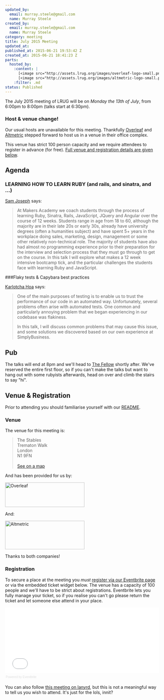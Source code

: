 ```yaml
---
updated_by:
  email: murray.steele@gmail.com
  name: Murray Steele
created_by:
  email: murray.steele@gmail.com
  name: Murray Steele
category: meeting
title: July 2015 Meeting
updated_at:
published_at: 2015-06-21 19:53:42 Z
created_at: 2015-06-21 18:41:23 Z
parts:
  hosted_by:
    :content: |
      [<image src="http://assets.lrug.org/images/overleaf-logo-small.png" width="120" height="37" alt="Overleaf" title="Overleaf Logo"/>](http://www.overleaf.com)
      [<image src="http://assets.lrug.org/images/altmetric-logo-small.png" width="120" height="43" alt="Altmetric" title="Altmetric Logo"/>](http://www.altmetric.com)
    :filter: .md
status: Published
---
```


The July 2015 meeting of LRUG will be on *Monday the 13th of July*, from 6:00pm to 8:00pm (talks start at 6:30pm).

### Host & venue change!

Our usual hosts are unavailable for this meeting.  Thankfully [Overleaf](https://www.overleaf.com) and [Altmetric](http://www.altmetric.com) stepped forward to host us in a venue in their office complex.

This venue has strict 100 person capacity and we require attendees to register in advance (for free).  <a href="#jul15registration">Full venue and registration details are given below</a>.

Agenda
------

### LEARNING HOW TO LEARN RUBY (and rails, and sinatra, and ...)

[Sam Joseph](https://github.com/tansaku) says:

> At Makers Academy we coach students through the process of learning
> Ruby, Sinatra, Rails, JavaScript, JQuery and Angular over the course of
> 12 weeks.  Students range in age from 18 to 60, although the majority
> are in their late 20s or early 30s, already have university degrees
> (often a humanities subject) and have spent 5+ years in the workplace
> doing sales, marketing, design, management or some other relatively
> non-technical role.  The majority of students have also had almost no
> programming experience prior to their preparation for the interview and
> selection process that they must go through to get on the course.  In
> this talk I will explore what makes a 12 week intensive bootcamp tick,
> and the particular challenges the students face with learning Ruby and
> JavaScript.

###Flaky tests & Capybara best practices

[Karlotcha Hoa](https://github.com/Karlotcha) says:

> One of the main purposes of testing is to enable us to trust the
> performance of our code in an automated way. Unfortunately, several
> problems often arise with automated tests. One common and particularly
> annoying problem that we began experiencing in our codebase was
> flakiness.
>
> In this talk, I will discuss common problems that may cause this issue,
> and some solutions we discovered based on our own experience at
> SimplyBusiness.

Pub
---

The talks will end at 8pm and we'll head to [The Fellow](http://www.geronimo-inns.co.uk/london-the-fellow) shortly after.  We've reserved the entire first floor, so if you can't make the talks but want to hang out with some rubyists afterwards, head on over and climb the stairs to say "hi".

Venue & Registration <a name="jul15registration">&nbsp;</a>
---------------------------------------------------

Prior to attending you should familiarise yourself with our [README](http://readme.lrug.org/).

### Venue

The venue for this meeting is:

> The Stables<br/>Trematon Walk<br/>London<br/>N1 9FN<br/><br/>[See on a map](https://goo.gl/maps/kRJCO)

And has been provided for us by:

[<image src="http://assets.lrug.org/images/overleaf-logo-medium.png" width="260" height="80" alt="Overleaf" title="Overleaf Logo"/>](https://www.overleaf.com)

And:

[<image src="http://assets.lrug.org/images/altmetric-logo-medium.png" width="260" height="93" alt="Altmetric" title="Altmetric Logo"/>](http://www.altmetric.com)

Thanks to both companies!

### Registration

To secure a place at the meeting you *must* [register via our Eventbrite page](https://www.eventbrite.com/e/london-ruby-user-group-july-2015-tickets-17471445564) or via the embedded ticket widget below.  The venue has a capacity of 100 people and we'll have to be strict about registrations.  Eventbrite lets you fully manage your ticket, so if you realise you can't go please return the ticket and let someone else attend in your place.

<div style="width:100%; text-align:left;" ><iframe  src="//eventbrite.com/tickets-external?eid=17471445564&ref=etckt" frameborder="0" height="214" width="100%" vspace="0" hspace="0" marginheight="5" marginwidth="5" scrolling="auto" allowtransparency="true"></iframe><div style="font-family:Helvetica, Arial; font-size:10px; padding:5px 0 5px; margin:2px; width:100%; text-align:left;" ><a class="powered-by-eb" style="color: #dddddd; text-decoration: none;" target="_blank" href="http://www.eventbrite.com/r/etckt">Powered by Eventbrite</a></div></div>

You can also follow [this meeting on lanyrd](http://lanyrd.com/2015/lrug-july/), but this is not a meaningful way to tell us you wish to attend.  It's just for the lols, innit?

